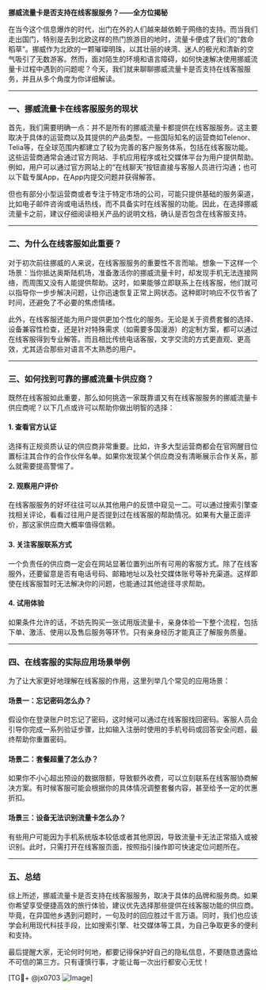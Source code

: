 **挪威流量卡是否支持在线客服服务？——全方位揭秘**

在当今这个信息爆炸的时代，出门在外的人们越来越依赖于网络的支持。而当我们走出国门，特别是去到北欧这样的热门旅游目的地时，流量卡便成了我们的“救命稻草”。挪威作为北欧的一颗璀璨明珠，以其壮丽的峡湾、迷人的极光和清新的空气吸引了无数游客。然而，面对陌生的环境和语言障碍，如何快速解决使用挪威流量卡过程中遇到的问题呢？今天，我们就来聊聊挪威流量卡是否支持在线客服服务，并且从多个角度为你详细解读。

---

### 一、挪威流量卡在线客服服务的现状

首先，我们需要明确一点：并不是所有的挪威流量卡都提供在线客服服务。这主要取决于具体的运营商以及其提供的产品类型。一些国际知名的运营商如Telenor、Telia等，在全球范围内都建立了较为完善的客户服务体系，包括在线客服功能。这些运营商通常会通过官方网站、手机应用程序或社交媒体平台为用户提供帮助。例如，用户可以通过官方网站上的“在线聊天”按钮直接与客服人员进行沟通；也可以下载专属App，在App内提交问题并获得解答。

但也有部分小型运营商或者专注于特定市场的公司，可能只提供基础的服务渠道，比如电子邮件咨询或电话热线，而不具备实时在线客服的功能。因此，在选择挪威流量卡之前，建议仔细阅读相关产品的说明文档，确认是否包含在线客服支持。

---

### 二、为什么在线客服如此重要？

对于初次前往挪威的人来说，在线客服服务的重要性不言而喻。想象一下这样一个场景：当你抵达奥斯陆机场，准备激活你的挪威流量卡时，却发现手机无法连接网络，而周围又没有人能提供帮助。这时，如果能够立即联系上在线客服，他们就可以指导你一步步解决问题，让你迅速恢复正常上网状态。这种即时响应不仅节省了时间，还避免了不必要的焦虑情绪。

此外，在线客服还能为用户提供更加个性化的服务。无论是关于资费套餐的选择、设备兼容性检查，还是针对特殊需求（如需要多国漫游）的定制方案，都可以通过在线客服得到专业解答。而且相比传统电话客服，文字交流的方式更直观、更高效，尤其适合那些对语言不太熟悉的用户。

---

### 三、如何找到可靠的挪威流量卡供应商？

既然在线客服如此重要，那么如何挑选一家既靠谱又有在线客服服务的挪威流量卡供应商呢？以下几点或许可以帮助你做出明智的选择：

#### 1. **查看官方认证**
   选择有正规资质认证的供应商非常重要。比如，许多大型运营商都会在官网醒目位置标注其合作的合作伙伴名单。如果你发现某个供应商没有清晰展示合作关系，那么就需要提高警惕了。

#### 2. **观察用户评价**
   在线客服服务的好坏往往可以从其他用户的反馈中窥见一二。可以通过搜索引擎查找相关评论，看看过往用户是否提到过在线客服的帮助情况。如果有大量正面评价，那这家供应商大概率值得信赖。

#### 3. **关注客服联系方式**
   一个负责任的供应商一定会在网站显著位置列出所有可用的客服方式。除了在线客服外，还要留意是否有电话号码、邮箱地址以及社交媒体账号等补充渠道。这样即使在线客服暂时无法解决你的问题，也能通过其他途径寻求帮助。

#### 4. **试用体验**
   如果条件允许的话，不妨先购买一张试用版流量卡，亲身体验一下整个流程，包括下单、激活、使用以及售后服务等环节。只有亲身经历才能真正了解服务质量。

---

### 四、在线客服的实际应用场景举例

为了让大家更好地理解在线客服的作用，这里列举几个常见的应用场景：

#### 场景一：忘记密码怎么办？
假设你在登录账户时忘记了密码，这时候可以通过在线客服找回密码。客服人员会引导你完成一系列验证步骤，比如输入注册时使用的手机号码或回答安全问题，最终帮助你重置密码。

#### 场景二：套餐超量了怎么办？
如果你不小心超出预设的数据限额，导致额外收费，可以立刻联系在线客服协商解决方案。有时候客服可能会根据你的具体情况调整套餐内容，甚至给予一定的优惠折扣。

#### 场景三：设备无法识别流量卡怎么办？
有些用户可能因为手机系统版本较低或者其他原因，导致流量卡无法正常插入或被识别。此时，只需打开在线客服页面，按照指引操作即可快速定位问题所在。

---

### 五、总结

综上所述，挪威流量卡是否支持在线客服服务，取决于具体的品牌和服务商。如果你希望享受便捷高效的旅行体验，建议优先选择那些提供在线客服功能的供应商。毕竟，在异国他乡遇到问题时，一句及时的回应胜过千言万语。同时，我们也应该学会利用现代科技手段，比如搜索引擎、社交媒体等工具，为自己争取更多的便利和支持。

最后提醒大家，无论何时何地，都要记得保护好自己的隐私信息，不要随意透露给不可信的第三方。只有谨慎行事，才能让每一次出行都安心无忧！

[TG💪+ @jx0703 ![Image](https://github.com/user-attachments/assets/dbca1d08-cadb-493c-b0ec-ad6f7a83f270)]